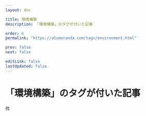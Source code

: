 ```yaml
---
layout: doc

title: 環境構築
description: 「環境構築」のタグが付いた記事

order: 6
permalink: "https://aSumoranda.com/tags/environment.html"

prev: false
next: false

editLink: false
lastUpdated: false
---
```


<script lang="ts" setup>
    import TaggedPostList   from "../.vitepress/components/TaggedPostList.vue"
    import PostCounter      from "../.vitepress/components/PostCounter.vue"
</script>

# 「環境構築」のタグが付いた記事

<span class="text-base"><PostCounter tag="environment" /></span>件

<TaggedPostList tag="environment" />
